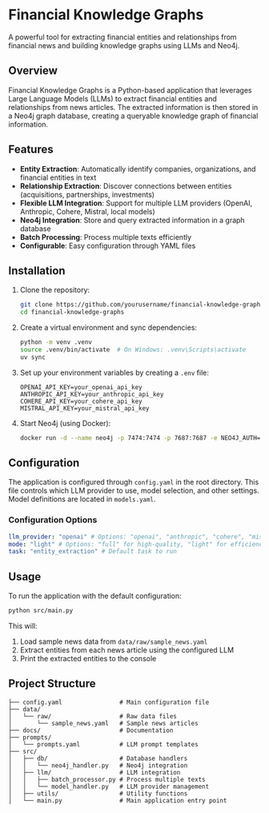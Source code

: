 # Financial Knowledge Graphs

A powerful tool for extracting financial entities and relationships from financial news and building knowledge graphs using LLMs and Neo4j.

## Overview

Financial Knowledge Graphs is a Python-based application that leverages Large Language Models (LLMs) to extract financial entities and relationships from news articles. The extracted information is then stored in a Neo4j graph database, creating a queryable knowledge graph of financial information.

## Features

- **Entity Extraction**: Automatically identify companies, organizations, and financial entities in text
- **Relationship Extraction**: Discover connections between entities (acquisitions, partnerships, investments)
- **Flexible LLM Integration**: Support for multiple LLM providers (OpenAI, Anthropic, Cohere, Mistral, local models)
- **Neo4j Integration**: Store and query extracted information in a graph database
- **Batch Processing**: Process multiple texts efficiently
- **Configurable**: Easy configuration through YAML files

## Installation

1. Clone the repository:

   ```bash
   git clone https://github.com/yourusername/financial-knowledge-graphs.git
   cd financial-knowledge-graphs
   ```
2. Create a virtual environment and sync dependencies:

   ```bash
   python -m venv .venv
   source .venv/bin/activate  # On Windows: .venv\Scripts\activate
   uv sync
   ```

3. Set up your environment variables by creating a `.env` file:

   ```
   OPENAI_API_KEY=your_openai_api_key
   ANTHROPIC_API_KEY=your_anthropic_api_key
   COHERE_API_KEY=your_cohere_api_key
   MISTRAL_API_KEY=your_mistral_api_key
   ```

4. Start Neo4j (using Docker):
   ```bash
   docker run -d --name neo4j -p 7474:7474 -p 7687:7687 -e NEO4J_AUTH=neo4j/password neo4j
   ```

## Configuration

The application is configured through `config.yaml` in the root directory. This file controls which LLM provider to use, model selection, and other settings. Model definitions are located in `models.yaml`.

### Configuration Options

```yaml
llm_provider: "openai" # Options: "openai", "anthropic", "cohere", "mistral", "local"
mode: "light" # Options: "full" for high-quality, "light" for efficiency
task: "entity_extraction" # Default task to run
```


## Usage

To run the application with the default configuration:

```bash
python src/main.py
```

This will:

1. Load sample news data from `data/raw/sample_news.yaml`
2. Extract entities from each news article using the configured LLM
3. Print the extracted entities to the console

<!-- 

## Advanced Usage

### Entity Extraction

### Relationship Extraction

### Storing in Neo4j
-->

## Project Structure

```
├── config.yaml                # Main configuration file
├── data/
│   └── raw/                   # Raw data files
│       └── sample_news.yaml   # Sample news articles
├── docs/                      # Documentation
├── prompts/
│   └── prompts.yaml           # LLM prompt templates
├── src/
│   ├── db/                    # Database handlers
│   │   └── neo4j_handler.py   # Neo4j integration
│   ├── llm/                   # LLM integration
│   │   ├── batch_processor.py # Process multiple texts
│   │   └── model_handler.py   # LLM provider management
│   ├── utils/                 # Utility functions
│   └── main.py                # Main application entry point
```

